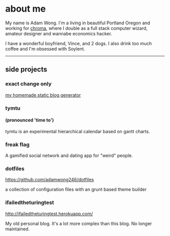# about me

My name is Adam Wong. I'm a living in beautiful Portland Oregon and working for [chroma](https://chroma.fund), where I double as a full stack computer wizard, amateur designer and wannabe economics hacker.

I have a wonderful boyfriend, Vince, and 2 dogs. I also drink too much coffee and I'm obsessed with Soylent.

---

## side projects
### exact change only

[my homemade static blog generator](/README.html)

### tymtu
#### (pronounced 'time to')

tymtu is an experimental hierarchical calendar based on gantt charts.

### freak flag

A gamified social network and dating app for "weird" people.

### dotfiles

https://github.com/adamwong246/dotfiles

a collection of configuration files with an grunt based theme builder

### ifailedtheturingtest

http://ifailedtheturingtest.herokuapp.com/

My old personal blog. It's a lot more complex than this blog. No longer maintained.
